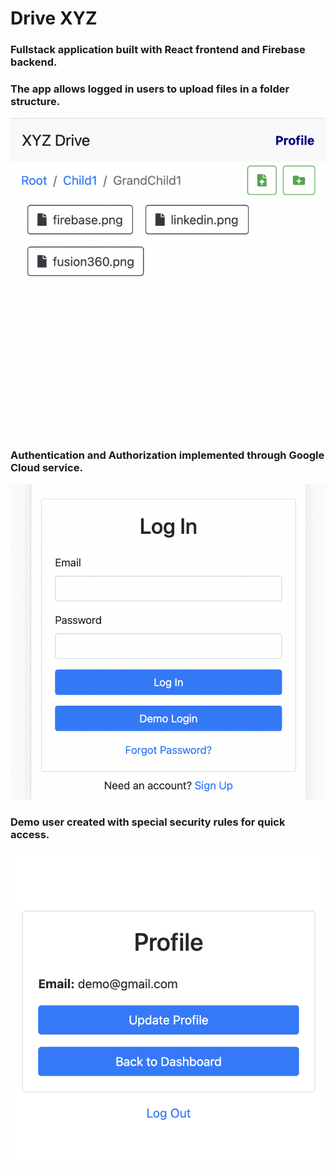 # Drive XYZ
### Fullstack application built with React frontend and Firebase backend.
### The app allows logged in users to upload files in a folder structure.
![drive](demo1.png)
### Authentication and Authorization implemented through Google Cloud service.
![login](demo3.png)
### Demo user created with special security rules for quick access.
![profile](demo2.png)

